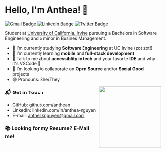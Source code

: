 # Hello, I'm Anthea! 👋

[![Gmail Badge](https://img.shields.io/badge/-antheaknguyen@gmail.com-c14438?style=flat&logo=Gmail&logoColor=white)](mailto:anthean@uci.edu "Connect via Email")
[![Linkedin Badge](https://img.shields.io/badge/-Anthea%20Nguyen-0072b1?style=flat&logo=Linkedin&logoColor=white)](https://www.linkedin.com/in/anthea-nguyen/ "Connect on LinkedIn")
[![Twitter Badge](https://img.shields.io/badge/-@_anthean-00acee?style=flat&logo=Twitter&logoColor=white)](https://twitter.com/intent/follow?screen_name=_anthean "Follow on Twitter")


Student at [University of California, Irvine](https://www.ics.uci.edu/) pursuing a Bachelors in Software Engineering and a minor in Busines Management. 

- 🔭 I’m currently studying **Software Engineering** at UC Irvine (zot zot!)
- 🌱 I’m currently learning **mobile** and **full-stack development**
- 💬 Talk to me about **accessiblity in tech** and your favorite **IDE** and why it's VSCode 👀
- 👯 I’m looking to collaborate on **Open Source** and/or **Social Good** projects
- 😄 Pronouns: She/They

<img align='right' src='https://media.giphy.com/media/bcKmIWkUMCjVm/giphy.gif' width='200"'>

### 📬 Get in Touch

- GitHub: github.com/anthean
- LinkedIn: linkedin.com/in/anthea-nguyen
- E-mail: antheaknguyen@gmail.com

### 📚 Looking for my Resume? E-Mail me!



<!--
**anthean/anthean** is a ✨ _special_ ✨ repository because its `README.md` (this file) appears on your GitHub profile.
![Anthea's github stats](https://github-readme-stats.vercel.app/api?username=anthean&show_icons=true&hide_border=true)
![Profile last updated](https://img.shields.io/github/last-commit/anthean/anthean/master?label=Last%20updated&style=flat)

Here are some ideas to get you started:

- 🔭 I’m currently working on ...
- 🌱 I’m currently learning ...
- 👯 I’m looking to collaborate on ...
- 🤔 I’m looking for help with ...
- 💬 Ask me about ...
- 📫 How to reach me: ...
- 😄 Pronouns: ...
- ⚡ Fun fact: ...
-->
